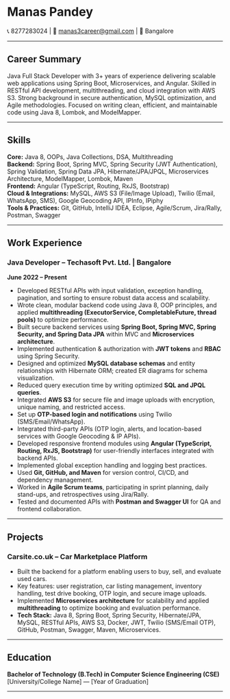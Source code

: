 # Manas Pandey

📞 8277283024 | 📧 manas3career@gmail.com | 📍 Bangalore  

---

## Career Summary
Java Full Stack Developer with 3+ years of experience delivering scalable web applications using Spring Boot, Microservices, and Angular. Skilled in RESTful API development, multithreading, and cloud integration with AWS S3. Strong background in secure authentication, MySQL optimization, and Agile methodologies. Focused on writing clean, efficient, and maintainable code using Java 8, Lombok, and ModelMapper.

---

## Skills

**Core:** Java 8, OOPs, Java Collections, DSA, Multithreading  
**Backend:** Spring Boot, Spring MVC, Spring Security (JWT Authentication), Spring Validation, Spring Data JPA, Hibernate/JPA/JPQL, Microservices Architecture, ModelMapper, Lombok, Maven  
**Frontend:** Angular (TypeScript, Routing, RxJS, Bootstrap)  
**Cloud & Integrations:** MySQL, AWS S3 (File/Image Upload), Twilio (Email, WhatsApp, SMS), Google Geocoding API, IPInfo, IPiphy  
**Tools & Practices:** Git, GitHub, IntelliJ IDEA, Eclipse, Agile/Scrum, Jira/Rally, Postman, Swagger  

---

## Work Experience

### Java Developer – Techasoft Pvt. Ltd. | Bangalore  
**June 2022 – Present**  

- Developed RESTful APIs with input validation, exception handling, pagination, and sorting to ensure robust data access and scalability.  
- Wrote clean, modular backend code using Java 8, OOP principles, and applied **multithreading (ExecutorService, CompletableFuture, thread pools)** to optimize performance.  
- Built secure backend services using **Spring Boot, Spring MVC, Spring Security, and Spring Data JPA** within MVC and **Microservices architecture**.  
- Implemented authentication & authorization with **JWT tokens** and **RBAC** using Spring Security.  
- Designed and optimized **MySQL database schemas** and entity relationships with Hibernate ORM; created ER diagrams for schema visualization.  
- Reduced query execution time by writing optimized **SQL and JPQL queries**.  
- Integrated **AWS S3** for secure file and image uploads with encryption, unique naming, and restricted access.  
- Set up **OTP-based login and notifications** using Twilio (SMS/Email/WhatsApp).  
- Integrated third-party APIs (OTP login, alerts, and location-based services with Google Geocoding & IP APIs).  
- Developed responsive frontend modules using **Angular (TypeScript, Routing, RxJS, Bootstrap)** for user-friendly interfaces integrated with backend APIs.  
- Implemented global exception handling and logging best practices.  
- Used **Git, GitHub, and Maven** for version control, CI/CD, and dependency management.  
- Worked in **Agile Scrum teams**, participating in sprint planning, daily stand-ups, and retrospectives using Jira/Rally.  
- Tested and documented APIs with **Postman and Swagger UI** for QA and frontend collaboration.  

---

## Projects

### Carsite.co.uk – Car Marketplace Platform  
- Built the backend for a platform enabling users to buy, sell, and evaluate used cars.  
- Key features: user registration, car listing management, inventory handling, test drive booking, OTP login, and secure image uploads.  
- Implemented **Microservices architecture** for scalability and applied **multithreading** to optimize booking and evaluation performance.  
- **Tech Stack:** Java 8, Spring Boot, Spring Security, Hibernate/JPA, MySQL, RESTful APIs, AWS S3, Docker, JWT, Twilio (SMS/Email OTP), GitHub, Postman, Swagger, Maven, Microservices.  

---

## Education
**Bachelor of Technology (B.Tech) in Computer Science Engineering (CSE)**  
[University/College Name] — [Year of Graduation]  

---
